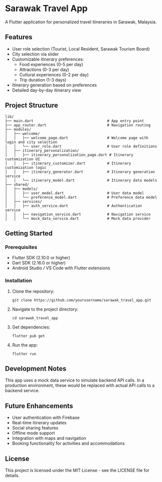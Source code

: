 # Sarawak Travel App

A Flutter application for personalized travel itineraries in Sarawak, Malaysia.

## Features

- User role selection (Tourist, Local Resident, Sarawak Tourism Board)
- City selection via slider
- Customizable itinerary preferences:
  - Food experiences (0-5 per day)
  - Attractions (0-3 per day)
  - Cultural experiences (0-2 per day)
  - Trip duration (1-3 days)
- Itinerary generation based on preferences
- Detailed day-by-day itinerary view

## Project Structure

```
lib/
├── main.dart                                  # App entry point
├── app_router.dart                            # Navigation routing
├── modules/
│   ├── welcome/
│   │   ├── welcome_page.dart                  # Welcome page with login and city selection
│   │   └── user_role.dart                     # User role definitions
│   ├── itinerary_personalization/
│   │   ├── itinerary_personalization_page.dart # Itinerary customization UI
│   │   ├── itinerary_customizer.dart          # Itinerary customization logic
│   │   ├── itinerary_generator.dart           # Itinerary generation service
│   │   └── itinerary_model.dart               # Itinerary data models
├── shared/
│   ├── models/
│   │   ├── user_model.dart                    # User data model
│   │   └── preference_model.dart              # Preference data model
│   ├── services/
│   │   ├── auth_service.dart                  # Authentication service
│   │   ├── navigation_service.dart            # Navigation service
│   │   └── mock_data_service.dart             # Mock data provider
```

## Getting Started

### Prerequisites

- Flutter SDK (2.10.0 or higher)
- Dart SDK (2.16.0 or higher)
- Android Studio / VS Code with Flutter extensions

### Installation

1. Clone the repository:
   ```
   git clone https://github.com/yourusername/sarawak_travel_app.git
   ```

2. Navigate to the project directory:
   ```
   cd sarawak_travel_app
   ```

3. Get dependencies:
   ```
   flutter pub get
   ```

4. Run the app:
   ```
   flutter run
   ```

## Development Notes

This app uses a mock data service to simulate backend API calls. In a production environment, these would be replaced with actual API calls to a backend service.

## Future Enhancements

- User authentication with Firebase
- Real-time itinerary updates
- Social sharing features
- Offline mode support
- Integration with maps and navigation
- Booking functionality for activities and accommodations

## License

This project is licensed under the MIT License - see the LICENSE file for details.
